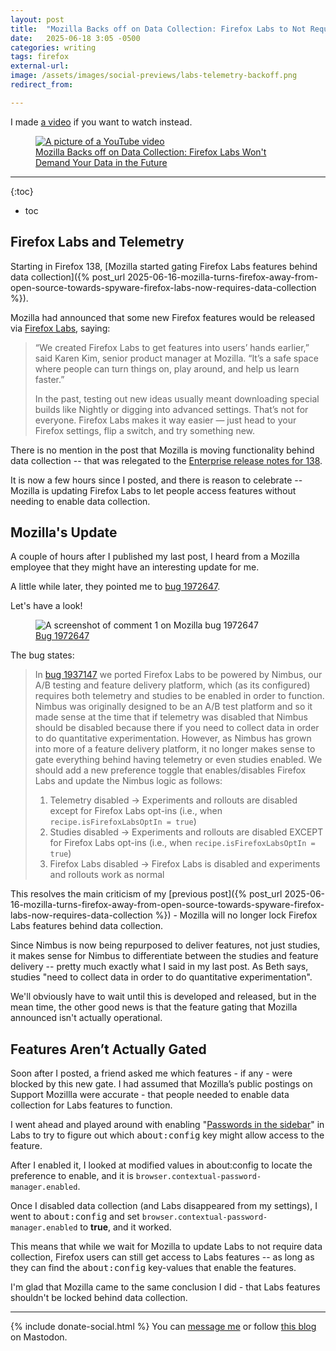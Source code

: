 ```yaml
---
layout: post
title:  "Mozilla Backs off on Data Collection: Firefox Labs to Not Require Telemetry or Studies in Future Updates"
date:   2025-06-18 3:05 -0500
categories: writing
tags: firefox
external-url: 
image: /assets/images/social-previews/labs-telemetry-backoff.png
redirect_from: 

---
```


I made <a href="https://www.youtube.com/watch?v=z-jJ-VWx5y0">a video</a> if you want to watch instead.

<p>
<figure>
	<a href="https://www.youtube.com/watch?v=z-jJ-VWx5y0">
	<picture>
	  <source type="image/png" srcset="{{site.url}}/assets/images/thumbnails/labs-backoff.png,
	  								   {{site.url}}/assets/images/thumbnails/labs-backoff-2x.png 2x">
	  <img src="{{site.url}}/assets/images/thumbnails/labs-backoff.png" srcset="{{site.url}}/assets/images/thumbnails/labs-backoff-2x.png 2x" alt="A picture of a YouTube video"/>
	  <figcaption>Mozilla Backs off on Data Collection: Firefox Labs Won't Demand Your Data in the Future</figcaption>
	</picture>
	</a>
</figure>
</p>

---

{:toc}
* toc

## Firefox Labs and Telemetry

Starting in Firefox 138, [Mozilla started gating Firefox Labs features behind data collection]({% post_url 2025-06-16-mozilla-turns-firefox-away-from-open-source-towards-spyware-firefox-labs-now-requires-data-collection %}). 

Mozilla had announced that some new Firefox features would be released via [Firefox Labs](https://blog.mozilla.org/en/firefox/firefox-labs-fx138/), saying:

>“We created Firefox Labs to get features into users’ hands earlier,” said Karen Kim, senior product manager at Mozilla. “It’s a safe space where people can turn things on, play around, and help us learn faster.”
>
>In the past, testing out new ideas usually meant downloading special builds like Nightly or digging into advanced settings. That’s not for everyone. Firefox Labs makes it way easier — just head to your Firefox settings, flip a switch, and try something new.

There is no mention in the post that Mozilla is moving functionality behind data collection -- that was relegated to the [Enterprise release notes for 138](https://support.mozilla.org/en-US/kb/firefox-enterprise-138-release-notes "Firefox for Enterprise 138 - Release notes").

It is now a few hours since I posted, and there is reason to celebrate -- Mozilla is updating Firefox Labs to let people access features without needing to enable data collection. 

## Mozilla's Update

A couple of hours after I published my last post, I heard from a Mozilla employee that they might have an interesting update for me. 

A little while later, they pointed me to [bug 1972647](https://bugzilla.mozilla.org/show_bug.cgi?id=1972647 "Enable Firefox Labs when Telemetry or Studies are Disabled").

Let's have a look!

<p>
<figure>
  <picture>
    <source 
      type="image/png" 
      srcset="{{site.url}}/assets/images/firefox/1972647.png,
              {{site.url}}/assets/images/firefox/1972647-2x.png 2x">
    <img 
      src="{{site.url}}/assets/images/firefox/1972647.png" 
      srcset="{{site.url}}/assets/images/firefox/1972647-2x.png 2x" 
      alt="A screenshot of comment 1 on Mozilla bug 1972647">
  </picture>
  <figcaption><a href="https://bugzilla.mozilla.org/show_bug.cgi?id=1972647">Bug 1972647</a></figcaption>
</figure>
</p>

The bug states:

>In [bug 1937147](https://bugzilla.mozilla.org/show_bug.cgi?id=1937147 "Migrate about:preferences#experimental to Nimbus") we ported Firefox Labs to be powered by Nimbus, our A/B testing and feature delivery platform, which (as its configured) requires both telemetry and studies to be enabled in order to function. Nimbus was originally designed to be an A/B test platform and so it made sense at the time that if telemetry was disabled that Nimbus should be disabled because there if you need to collect data in order to do quantitative experimentation. However, as Nimbus has grown into more of a feature delivery platform, it no longer makes sense to gate everything behind having telemetry or even studies enabled. We should add a new preference toggle that enables/disables Firefox Labs and update the Nimbus logic as follows:
>
> 1. Telemetry disabled -> Experiments and rollouts are disabled except for Firefox Labs opt-ins (i.e., when `recipe.isFirefoxLabsOptIn = true`)
> 2. Studies disabled -> Experiments and rollouts are disabled EXCEPT for Firefox Labs opt-ins (i.e., when `recipe.isFirefoxLabsOptIn = true`)
> 3. Firefox Labs disabled -> Firefox Labs is disabled and experiments and rollouts work as normal

This resolves the main criticism of my [previous post]({% post_url 2025-06-16-mozilla-turns-firefox-away-from-open-source-towards-spyware-firefox-labs-now-requires-data-collection %}) - Mozilla will no longer lock Firefox Labs features behind data collection.

Since Nimbus is now being repurposed to deliver features, not just studies, it makes sense for Nimbus to differentiate between the studies and feature delivery -- pretty much exactly what I said in my last post. As Beth says, studies "need to collect data in order to do quantitative experimentation".

We'll obviously have to wait until this is developed and released, but in the mean time, the other good news is that the feature gating that Mozilla announced isn't actually operational. 

## Features Aren’t Actually Gated

Soon after I posted, a friend asked me which features - if any - were blocked by this new gate. I had assumed that Mozilla’s public postings on Support Mozillla were accurate - that people needed to enable data collection for Labs features to function.

I went ahead and played around with enabling "[Passwords in the sidebar](https://connect.mozilla.org/t5/firefox-labs/try-managing-your-passwords-right-from-the-sidebar/td-p/87890)" in Labs to try to figure out which <kbd>about:config</kbd> key might allow access to the feature.

After I enabled it, I looked at modified values in about:config to locate the preference to enable, and it is `browser.contextual-password-manager.enabled`.

Once I disabled data collection (and Labs disappeared from my settings), I went to <kbd>about:config</kbd> and set `browser.contextual-password-manager.enabled` to **true**, and it worked. 

This means that while we wait for Mozilla to update Labs to not require data collection, Firefox users can still get access to Labs features -- as long as they can find the <kbd>about:config</kbd> key-values that enable the features. 

I'm glad that Mozilla came to the same conclusion I did - that Labs features shouldn't be locked behind data collection.

---

{% include donate-social.html %} You can [message me](https://mastodon.social/@yoasif) or follow [this blog](https://mastodon.social/@quippdblog) on Mastodon.
